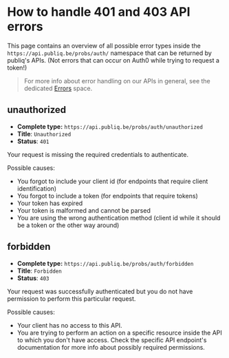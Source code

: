 # How to handle 401 and 403 API errors

This page contains an overview of all possible error types inside the `https://api.publiq.be/probs/auth/` namespace that can be returned by publiq's APIs. (Not errors that can occur on Auth0 while trying to request a token!)

> For more info about error handling on our APIs in general, see the dedicated [Errors](https://publiq.stoplight.io/docs/errors) space.

## unauthorized

*   **Complete type:** `https://api.publiq.be/probs/auth/unauthorized`
*   **Title**: `Unauthorized`
*   **Status**: `401`

Your request is missing the required credentials to authenticate.

Possible causes:

*   You forgot to include your client id (for endpoints that require client identification)
*   You forgot to include a token (for endpoints that require tokens)
*   Your token has expired
*   Your token is malformed and cannot be parsed
*   You are using the wrong authentication method (client id while it should be a token or the other way around)

## forbidden

*   **Complete type:** `https://api.publiq.be/probs/auth/forbidden`
*   **Title**: `Forbidden`
*   **Status**: `403`

Your request was successfully authenticated but you do not have permission to perform this particular request.

Possible causes:

*   Your client has no access to this API.
*   You are trying to perform an action on a specific resource inside the API to which you don't have access. Check the specific API endpoint's documentation for more info about possibly required permissions.
